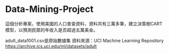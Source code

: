 # Data-Mining-Project
這個分析專案，使用美國的人口普查資料，資料共有三萬多筆，建立決策樹CART模型，以預測民眾的年收入是否超過五萬美金。

adult_data1001.csv是原始數據集
資料來源：UCI Machine Learning Repository https://archive.ics.uci.edu/ml/datasets/adult
